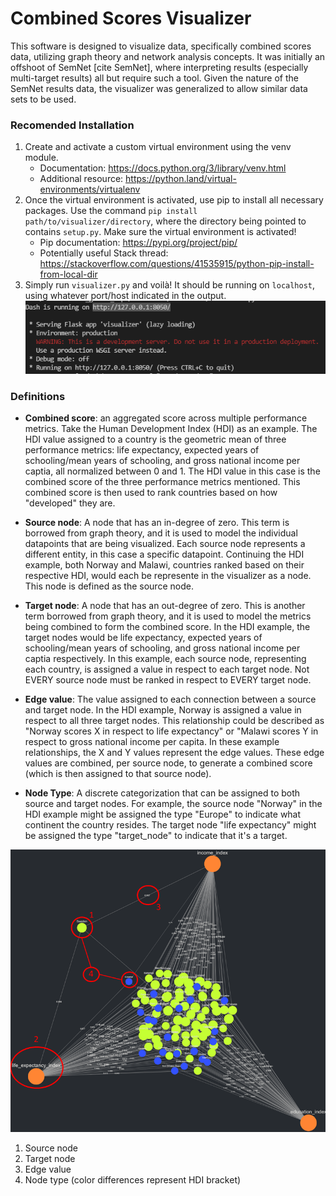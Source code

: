 # Combined Scores Visualizer

This software is designed to visualize data, specifically combined scores data, utilizing graph theory and network analysis concepts. It was initially an offshoot of SemNet [cite SemNet], where interpreting results (especially multi-target results) all but require such a tool. Given the nature of the SemNet results data, the visualizer was generalized to allow similar data sets to be used.

### Recomended Installation
1. Create and activate a custom virtual environment using the venv module. 
    * Documentation: https://docs.python.org/3/library/venv.html
    * Additional resource: https://python.land/virtual-environments/virtualenv
2. Once the virtual environment is activated, use pip to install all necessary packages. Use the command `pip install path/to/visualizer/directory`, where the directory being pointed to contains `setup.py`. Make sure the virtual environment is activated! 
    * Pip documentation: https://pypi.org/project/pip/
    * Potentially useful Stack thread: https://stackoverflow.com/questions/41535915/python-pip-install-from-local-dir
3. Simply run `visualizer.py` and voilà! It should be running on `localhost`, using whatever port/host indicated in the output. 
    ![Wireframe mode](images/server_address.png)

### Definitions
* **Combined score**: an aggregated score across multiple performance metrics. Take the Human Development Index (HDI) as an example. The HDI value assigned to a country is the geometric mean of three performance metrics: life expectancy, expected years of schooling/mean years of schooling, and gross national income per captia, all normalized between 0 and 1. The HDI value in this case is the combined score of the three performance metrics mentioned. This combined score is then used to rank countries based on how "developed" they are.
* **Source node**: A node that has an in-degree of zero. This term is borrowed from graph theory, and it is used to model the individual datapoints that are being visualized. Each source node represents a different entity, in this case a specific datapoint. Continuing the HDI example, both Norway and Malawi, countries ranked based on their respective HDI, would each be represente in the visualizer as a node. This node is defined as the source node.

* **Target node**: A node that has an out-degree of zero. This is another term borrowed from graph theory, and it is used to model the metrics being combined to form the combined score. In the HDI example, the target nodes would be life expectancy, expected years of schooling/mean years of schooling, and gross national income per captia respectively. In this example, each source node, representing each country, is assigned a value in respect to each target node. Not EVERY source node must be ranked in respect to EVERY target node.

* **Edge value**: The value assigned to each connection between a source and target node. In the HDI example, Norway is assigned a value in respect to all three target nodes. This relationship could be described as "Norway scores X in respect to life expectancy" or "Malawi scores Y in respect to gross national income per capita. In these example relationships, the X and Y values represent the edge values. These edge values are combined, per source node, to generate a combined score (which is then assigned to that source node).

* **Node Type**: A discrete categorization that can be assigned to both source and target nodes. For example, the source node "Norway" in the HDI example might be assigned the type "Europe" to indicate what continent the country resides. The target node "life expectancy" might be assigned the type "target_node" to indicate that it's a target. 

![Wireframe mode](images/explanatory_graph_labeled.png)
1. Source node
2. Target node
3. Edge value
4. Node type (color differences represent HDI bracket)